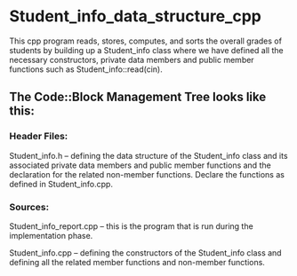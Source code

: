 # Student_info_data_structure_cpp

This cpp program reads, stores, computes, and sorts the overall grades of
students by building up a Student_info class where we have defined all the necessary constructors,
private data members and public member functions such as Student_info::read(cin).

## The Code::Block Management Tree looks like this:

### Header Files:

Student_info.h – defining the data structure of the Student_info class and its associated private data members and public member functions and the declaration for the related non-member functions.
Declare the functions as defined in Student_info.cpp.

### Sources:

Student_info_report.cpp – this is the program that is run during the implementation phase.

Student_info.cpp – defining the constructors of the Student_info class and defining all the related 
member functions and non-member functions.
